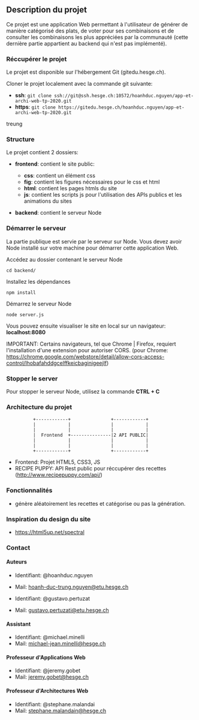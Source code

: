 ## Description du projet

Ce projet est une application Web permettant à l'utilisateur de générer de manière catégorisé des plats, de voter pour ses combinaisons et de consulter les combinaisons les plus appréciées par la communauté (cette dernière partie appartient au backend qui n'est pas implémenté).

### Réccupérer le projet

Le projet est disponible sur l'hébergement Git (gitedu.hesge.ch).

Cloner le projet localement avec la commande git suivante:

- **ssh**: `git clone ssh://git@ssh.hesge.ch:10572/hoanhduc.nguyen/app-et-archi-web-tp-2020.git`
- **https**: `git clone https://gitedu.hesge.ch/hoanhduc.nguyen/app-et-archi-web-tp-2020.git`

treung 
### Structure

Le projet contient 2 dossiers:

- **frontend**: contient le site public:
    - **css**: contient un élément css
    - **fig**: contient les figures nécessaires pour le css et html
    - **html**: contient les pages htmls du site
    - **js**: contient les scripts js pour l'utilisation des APIs publics et les animations du sites

- **backend**: contient le serveur Node

### Démarrer le serveur

La partie publique est servie par le serveur sur Node. Vous devez avoir Node installé sur votre machine pour démarrer cette application Web.

Accédez au dossier contenant le serveur Node

`cd backend/`

Installez les dépendances

`npm install`

Démarrez le serveur Node

`node server.js`

Vous pouvez ensuite visualiser le site en local sur un navigateur: **localhost:8080**

IMPORTANT: Certains navigateurs, tel que Chrome | Firefox, requiert l'installation d'une extension pour autoriser CORS.
(pour Chrome: https://chrome.google.com/webstore/detail/allow-cors-access-control/lhobafahddgcelffkeicbaginigeejlf)

### Stopper le server

Pour stopper le serveur Node, utilisez la commande **CTRL + C**

### Architecture du projet

              +------------+               +------------+     
              |            |               |            |
              |            |               |            |
              |  Frontend  +---------------|2 API PUBLIC|
              |            |               |            |  
              |            |               |            |
              +------------+               +------------+

- Frontend: Projet HTML5, CSS3, JS
- RECIPE PUPPY: API Rest public pour réccupérer des recettes (http://www.recipepuppy.com/api/)

### Fonctionnalités
- génère aléatoirement les recettes et catégorise ou pas la génération.

### Inspiration du design du site
- https://html5up.net/spectral

### Contact

#### Auteurs

- Identifiant: @hoanhduc.nguyen
- Mail: hoanh-duc-trung.nguyen@etu.hesge.ch

- Identifiant: @gustavo.pertuzat
- Mail: gustavo.pertuzati@etu.hesge.ch

#### Assistant

- Identifiant: @michael.minelli
- Mail: michael-jean.minelli@hesge.ch

#### Professeur d'Applications Web

- Identifiant: @jeremy.gobet
- Mail: jeremy.gobet@hesge.ch

#### Professeur d'Architectures Web

- Identifiant: @stephane.malandai
- Mail: stephane.malandain@hesge.ch
